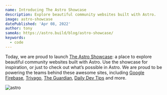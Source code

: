 ```yaml
---
name: Introducing The Astro Showcase
description: Explore beautiful community websites built with Astro.
image: astro-showcase
datePublished: 'Apr 08, 2022'
author: tony
sameAs: https://astro.build/blog/astro-showcase/
keywords:
  - code
---
```


Today, we are proud to launch [The Astro Showcase](https://astro.build/showcase): a place to explore beautiful community websites built with Astro. Use the showcase for inspiration, or just to check out what’s possible in Astro. We are proud to be powering the teams behind these awesome sites, including [Google Firebase](https://firebase.blog/), [Trivago](https://tech.trivago.com/), [The Guardian](https://developers.theguardian.com/), [Daily Dev Tips](https://daily-dev-tips.com/) and more.

![astro](/posts/assets/2022-04-08-astro-showcase-screenshot.jpg)